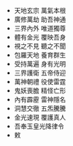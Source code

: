 - 天地玄宗 萬氣本根
- 廣修萬劫 助吾神通
- 三界內外 唯道獨尊
- 體有金光 覆映吾身
- 視之不見 聽之不聞
- 包羅天地 養育群生
- 受持萬遍 身有光明
- 三界護衛 五帝侍迎
- 萬神朝禮 役使雷霆
- 鬼妖喪膽 精怪亡形
- 內有霹靂 雷神隱名
- 洞慧交徹 五炁騰騰
- 金光速現 覆護真人
- 吾奉玉皇光降律令
- 敕